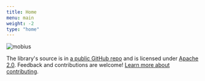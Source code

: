 ```yaml
---
title: Home
menu: main
weight: -2
type: "home"
---
```


![mobius](/images/mobius-on-foundation.png)

The library's source is in [a public GitHub repo](https://github.com/openpracticelibrary/openpracticelibrary) and is licensed under [Apache 2.0](https://github.com/openpracticelibrary/openpracticelibrary/blob/master/LICENSE). Feedback and contributions are welcome! [Learn more about contributing](/about/#contributing).
